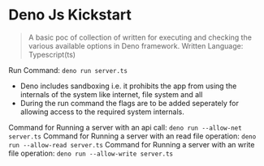 # Deno Js Kickstart

> A basic poc of collection of written for executing and checking the various available options in Deno framework. Written Language: Typescript(ts)

Run Command: `deno run server.ts`
- Deno includes sandboxing i.e. it prohibits the app from using the internals of the system like internet, file system and all
- During the run command the flags are to be added seperately for allowing access to the required system internals.

Command for Running a server with an api call: `deno run --allow-net server.ts`
Command for Running a server with an read file operation: `deno run --allow-read server.ts`
Command for Running a server with an write file operation: `deno run --allow-write server.ts`